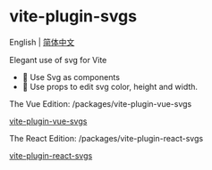 # vite-plugin-svgs

English | [简体中文](README.zh-CN.md)

Elegant use of svg for Vite

- 🌟 Use Svg as components
- 🌈 Use props to edit svg color, height and width.

The Vue Edition: /packages/vite-plugin-vue-svgs

[vite-plugin-vue-svgs](https://www.npmjs.com/package/vite-plugin-vue-svgs)

The React Edition: /packages/vite-plugin-react-svgs

[vite-plugin-react-svgs](https://www.npmjs.com/package/vite-plugin-vue-svgs)
